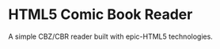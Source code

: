 HTML5 Comic Book Reader
=======================

A simple CBZ/CBR reader built with epic-HTML5 technologies.

